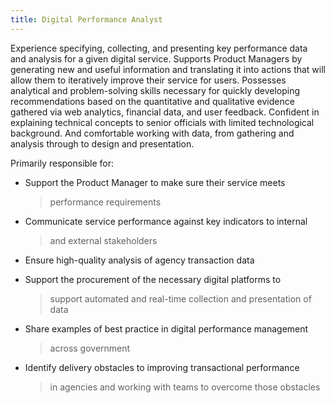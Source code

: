 ```yaml
---
title: Digital Performance Analyst
---
```


Experience specifying, collecting, and presenting key performance data
and analysis for a given digital service. Supports Product Managers by
generating new and useful information and translating it into actions
that will allow them to iteratively improve their service for users.
Possesses analytical and problem-solving skills necessary for quickly
developing recommendations based on the quantitative and qualitative
evidence gathered via web analytics, financial data, and user feedback.
Confident in explaining technical concepts to senior officials with
limited technological background. And comfortable working with data,
from gathering and analysis through to design and presentation.

Primarily responsible for:

-   Support the Product Manager to make sure their service meets
    > performance requirements

-   Communicate service performance against key indicators to internal
    > and external stakeholders

-   Ensure high-quality analysis of agency transaction data

-   Support the procurement of the necessary digital platforms to
    > support automated and real-time collection and presentation of
    > data

-   Share examples of best practice in digital performance management
    > across government

-   Identify delivery obstacles to improving transactional performance
    > in agencies and working with teams to overcome those obstacles